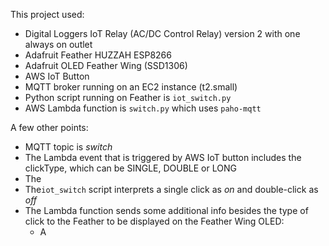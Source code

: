 This project used:
- Digital Loggers IoT Relay (AC/DC Control Relay) version 2 with one always on outlet
- Adafruit Feather HUZZAH ESP8266
- Adafruit OLED Feather Wing (SSD1306)
- AWS IoT Button
- MQTT broker running on an EC2 instance (t2.small)
- Python script running on Feather is `iot_switch.py`
- AWS Lambda function is `switch.py` which uses `paho-mqtt`

A few other points:
- MQTT topic is *switch*
- The Lambda event that is triggered by AWS IoT button includes the clickType, which can be SINGLE, DOUBLE or LONG
- The
- The`iot_switch` script interprets a single click as *on* and double-click as *off*
- The Lambda function sends some additional info besides the type of click to the Feather to be displayed on the Feather Wing OLED:
  - A 
